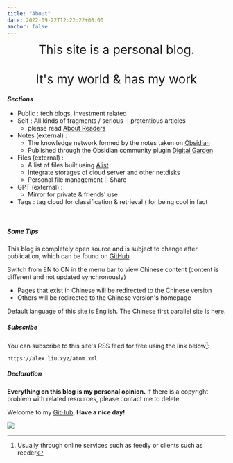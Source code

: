 ```yaml
---
title: "About"
date: 2022-09-22T12:22:22+08:00
anchor: false
---
```


<center><span style="font-size:28px">This site is a personal blog.   <br><br>It's my world & has my work</span></center>

##### Sections 

- Public : tech blogs, investment related 
- Self : All kinds of fragments / serious || pretentious articles
	- please read [About Readers](https://alex.liu.xyz/useless/about-readers/)
- Notes (external) : 
	- The knowledge network formed by the notes taken on <a href="https://obsidian.md/" target="_blank">Obsidian</a>
	- Published through the Obsidian community plugin <a href="https://github.com/oleeskild/obsidian-digital-garden" target="_blank">Digital Garden</a>
- Files (external) : 
	- A list of files built using <a href="https://alist.nn.ci/" target="_blank">Alist</a>
	- Integrate storages of cloud server and other netdisks
	- Personal file management || Share
- GPT (external) : 
	- Mirror for private & friends' use
- Tags : tag cloud for classification & retrieval ( for being cool in fact
<br>

##### Some Tips
 This blog is completely open source and is subject to change after publication, which can be found on <a href="https://github.com/AlexLiu2022/blog" target="_blank">GitHub</a>.

Switch from EN to CN in the menu bar to view Chinese content (content is different and not updated synchronously)

- Pages that exist in Chinese  will be redirected to the Chinese version
- Others will be redirected to the Chinese version's homepage

Default language of this site is English. The Chinese first parallel site is <a href="https://eating.work" target="_blank">here</a>.

##### Subscribe 

You can subscribe to this site's RSS feed for free using the link below[^1]:

```url
https://alex.liu.xyz/atom.xml
```

##### Declaration

**Everything on this blog is my personal opinion.** If there is a copyright problem with related resources, please contact me to delete.<br>

Welcome to my <a href="https://github.com/AlexLiu2022" target="_blank">GitHub</a>. **Have a nice day!**

![](https://cdn.jsdelivr.net/gh/AlexLiu2022/resources/img/cloud.jpg)

[^1]: Usually through online services such as feedly or clients such as reeder

<style>
.post-body {
margin-top: 1em !important;
}
#main {
	padding-top: 88px;
}
#sections{
margin-bottom :16px !important;
}
</style>

<script>
let title = document.querySelector('h1.post-title.p-name');
title.remove();
</script>